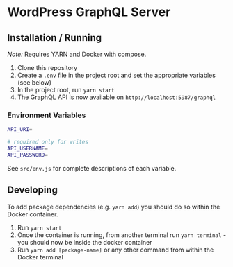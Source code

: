 # WordPress GraphQL Server

## Installation / Running
_Note:_ Requires YARN and Docker with compose.
1. Clone this repository
2. Create a `.env` file in the project root and set the appropriate variables (see below)
2. In the project root, run `yarn start`
3. The GraphQL API is now available on `http://localhost:5987/graphql`

### Environment Variables
```sh
API_URI=

# required only for writes
API_USERNAME=
API_PASSWORD=
```
See `src/env.js` for complete descriptions of each variable.

## Developing
To add package dependencies (e.g. `yarn add`) you should do so within the Docker container.
1. Run `yarn start`
2. Once the container is running, from another terminal run `yarn terminal` - you should now be inside the docker container
3. Run `yarn add [package-name]` or any other command from within the Docker terminal
